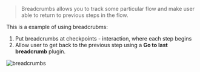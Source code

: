 > Breadcrumbs allows you to track some particular flow and make user able to return to previous steps in the flow.

This is a example of using breadcrubms:

1. Put breadcrumbs at checkpoints - interaction, where each step begins
2. Allow user to get back to the previous step using a **Go to last breadcrumb** plugin.

![breadcrumbs](https://github.com/wingbotai/wingbot/raw/master/plugins/ai.wingbot.putABreadcrumb/breadcrumbs.png)